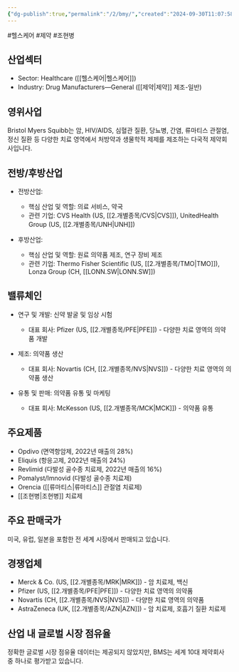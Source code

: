 ```yaml
---
{"dg-publish":true,"permalink":"/2/bmy/","created":"2024-09-30T11:07:58.494+09:00","updated":"2025-06-03T20:05:58.035+09:00"}
---
```


#헬스케어 #제약 #조현병 

## 산업섹터

- Sector: Healthcare ([[헬스케어\|헬스케어]])
- Industry: Drug Manufacturers—General ([[제약\|제약]] 제조-일반)

## 영위사업

Bristol Myers Squibb는 암, HIV/AIDS, 심혈관 질환, 당뇨병, 간염, 류마티스 관절염, 정신 질환 등 다양한 치료 영역에서 처방약과 생물학적 제제를 제조하는 다국적 제약회사입니다.

## 전방/후방산업

- 전방산업:
    
    - 핵심 산업 및 역할: 의료 서비스, 약국
    - 관련 기업: CVS Health (US, [[2.개별종목/CVS\|CVS]]), UnitedHealth Group (US, [[2.개별종목/UNH\|UNH]])
    
- 후방산업:
    
    - 핵심 산업 및 역할: 원료 의약품 제조, 연구 장비 제조
    - 관련 기업: Thermo Fisher Scientific (US, [[2.개별종목/TMO\|TMO]]), Lonza Group (CH, [[LONN.SW\|LONN.SW]])
    

## 밸류체인

- 연구 및 개발: 신약 발굴 및 임상 시험
    
    - 대표 회사: Pfizer (US, [[2.개별종목/PFE\|PFE]]) - 다양한 치료 영역의 의약품 개발
    
- 제조: 의약품 생산
    
    - 대표 회사: Novartis (CH, [[2.개별종목/NVS\|NVS]]) - 다양한 치료 영역의 의약품 생산
    
- 유통 및 판매: 의약품 유통 및 마케팅
    
    - 대표 회사: McKesson (US, [[2.개별종목/MCK\|MCK]]) - 의약품 유통
    

## 주요제품

- Opdivo (면역항암제, 2022년 매출의 28%)
- Eliquis (항응고제, 2022년 매출의 24%)
- Revlimid (다발성 골수종 치료제, 2022년 매출의 16%)
- Pomalyst/Imnovid (다발성 골수종 치료제)
- Orencia ([[류마티스\|류마티스]] 관절염 치료제)
- [[조현병\|조현병]] 치료제

## 주요 판매국가

미국, 유럽, 일본을 포함한 전 세계 시장에서 판매되고 있습니다.

## 경쟁업체

- Merck & Co. (US, [[2.개별종목/MRK\|MRK]]) - 암 치료제, 백신
- Pfizer (US, [[2.개별종목/PFE\|PFE]]) - 다양한 치료 영역의 의약품
- Novartis (CH, [[2.개별종목/NVS\|NVS]]) - 다양한 치료 영역의 의약품
- AstraZeneca (UK, [[2.개별종목/AZN\|AZN]]) - 암 치료제, 호흡기 질환 치료제

## 산업 내 글로벌 시장 점유율

정확한 글로벌 시장 점유율 데이터는 제공되지 않았지만, BMS는 세계 10대 제약회사 중 하나로 평가받고 있습니다.